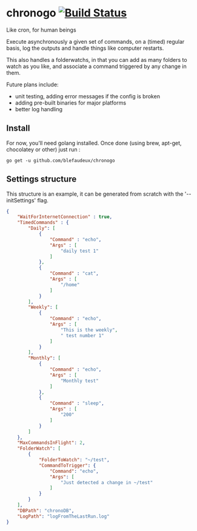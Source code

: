 # chronogo [![Build Status](https://travis-ci.org/blefaudeux/chronogo.svg?branch=master)](https://travis-ci.org/blefaudeux/chronogo)

Like cron, for human beings

Execute asynchronously a given set of commands, on a (timed) regular basis, log the outputs and handle things like computer restarts.

This also handles a folderwatchs, in that you can add as many folders to watch as you like, and associate a command triggered by any change in them.

Future plans include:
- unit testing, adding error messages if the config is broken
- adding pre-built binaries for major platforms
- better log handling

## Install
For now, you'll need golang installed. Once done (using brew, apt-get, chocolatey or other) just run :

`go get -u github.com/blefaudeux/chronogo`

## Settings structure

This structure is an example, it can be generated from scratch with the '--initSettings' flag.

```json
{
    "WaitForInternetConnection" : true,
    "TimedCommands" : {
        "Daily": [
            {
                "Command" : "echo",
                "Args" : [
                    "daily test 1"
                ]
            },
            {
                "Command" : "cat",
                "Args" : [
                    "/home"
                ]
            }
        ],
        "Weekly": [
            {
                "Command" : "echo",
                "Args" : [
                    "This is the weekly",
                    " test number 1"
                ]
            }
        ],
        "Monthly": [
            {
                "Command" : "echo",
                "Args" : [
                    "Monthly test"
                ]
            },
            {
                "Command" : "sleep",
                "Args" : [
                    "200"
                ]
            }
        ]
    },
    "MaxCommandsInFlight": 2,
    "FolderWatch": [
        {
            "FolderToWatch": "~/test",
            "CommandToTrigger": {
                "Command": "echo",
                "Args": [
                    "Just detected a change in ~/test"
                ]
            }
        }
    ],
    "DBPath": "chronoDB",
    "LogPath": "logFromTheLastRun.log"
}
```
